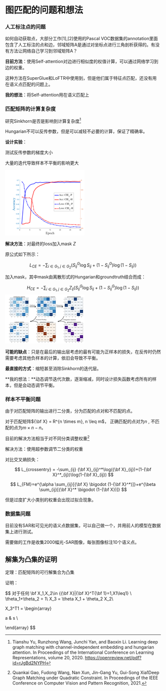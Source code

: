 # 图匹配的问题和想法

### 人工标注点的问题

如何自动获取点，大部分工作[1],[2]使用的Pascal VOC数据集的annotation里面包含了人工标注的点和边，邻域矩阵A是通过对坐标点进行三角剖析获得的。有没有方法让网络自己学习到邻域矩阵A？



**目前方法**：使用Self-attention对边进行相似度的权值计算，可以通过网络学习到边的权重。

这种方法在SuperGlue和LoFTR中使用到，但是他们属于特征点匹配，还没有用在语义点匹配的问题上。

**我的想法**：将Self-attention用在语义匹配上



### 匹配矩阵的计算复杂度

研究Sinkhorn是否是影响到计算复杂度[^1]

Hungarian不可以反传参数，但是可以减轻不必要的计算，保证了精确率。



**设计实验**：

测试反传参数的梯度大小

大量的迭代导致样本不平衡的影响更大

<img src="../image-20210330224025623.png" alt="image-20210330224025623" style="zoom:25%;" />

**解决方法**：对最终的loss加入mask $Z$

原公式如下所示：

$$
L_{CE}=-\sum_{i \in G_1,j\in G_2}(S^G_{ij}\log{S_{ij}+(1-S^G_{ij})\log{(1-S_{ij})}})
$$

加入mask，其中mask由离散形式的Hungarian和groundtruth结合而成：

$$
H_{CE} =-\sum_{i \in G_1,j\in G_2}Z_{ij}(S^G_{ij}\log{S_{ij}+(1-S^G_{ij})\log{(1-S_{ij})}})
$$
<img src="../image-20210330224729003.png" alt="image-20210330224729003" style="zoom:25%;" />

**可能的缺点**：只是在最后的输出层考虑的最有可能为正样本的损失，在反传时仍然需要考虑其他负样本的计算，依旧会导致不平衡。

**最直接的方式**：缩短甚至消除Sinkhorn的迭代层。

**我的想法：**动态调节迭代次数，逐渐缩减，同时设计损失函数考虑所有的样本，但是会动态调节平衡。



### 样本不平衡问题

由于对匹配矩阵的输出进行二分类，分为匹配的点对和不匹配的点。

对于匹配矩阵${\bf X} = R^{n \times m}, n \leq m$， 正确匹配的点对为$n$ , 不匹配的点为$m \times n - n$。



目前的解决方法相当于对不同分类调整权重[^2]

解决方法：使用超参数调节二分类的权重

对比交叉熵损失：

$$
L_{crossentry} = -\sum_{ij} {\bf X}_{ij}^*\log({\bf X}_{ij})+(1-{\bf X}^*_{ij})\log(1-{\bf X}_{ij})
$$

$$
L_{FM}=e^{\alpha \sum_{ij}[{\bf X} \bigodot (1-{\bf X}^*)]}+e^{\beta \sum_{ij}[{\bf X}^* \bigodot (1-{\bf X})]}
$$


但是过度扩大小类别的权重会出现过拟合现象。



### 数据集问题

目前没有SAR和可见光的语义点数据集，可以自己做一个，并用前人的模型在数据集上进行测试。

需要做的工作是收集2000幅光-SAR图像，每张图像标注10个语义点。



[^1]: Tianshu Yu, Runzhong Wang, Junchi Yan, and Baoxin Li. Learning deep graph matching with channel-independent embedding and hungarian attention. In Proceedings of the International Conference on Learning Representations, volume 20, 2020. https://openreview.net/pdf?id=rJgBd2NYPH
[^2]: Quankai Gao, Fudong Wang, Nan Xun, Jin-Gang Yu, Gui-Song Xia1Deep Graph Matching under Quadratic Constraint. In Proceedings of the IEEE Conference on Computer Vision and Pattern Recognition, 2021.





## 解集为凸集的证明

定理：匹配矩阵的可行解集合为凸集

证明：

$$
对于任何 \bf X_1,X_2\in \{{\bf X}|{\bf X}^T{\bf 1}=1,X1\leq1\} \\
\theta_1+\theta_2 = 1\\
X_3 = \theta X_1 + \theta_2 X_2\\

X_3^T1 = 
\begin{array}

a & s \\

\end{array}
$$


